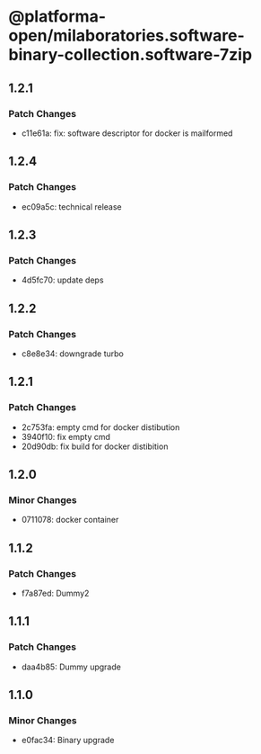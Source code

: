 # @platforma-open/milaboratories.software-binary-collection.software-7zip

## 1.2.1

### Patch Changes

- c11e61a: fix: software descriptor for docker is mailformed

## 1.2.4

### Patch Changes

- ec09a5c: technical release

## 1.2.3

### Patch Changes

- 4d5fc70: update deps

## 1.2.2

### Patch Changes

- c8e8e34: downgrade turbo

## 1.2.1

### Patch Changes

- 2c753fa: empty cmd for docker distibution
- 3940f10: fix empty cmd
- 20d90db: fix build for docker distibition

## 1.2.0

### Minor Changes

- 0711078: docker container

## 1.1.2

### Patch Changes

- f7a87ed: Dummy2

## 1.1.1

### Patch Changes

- daa4b85: Dummy upgrade

## 1.1.0

### Minor Changes

- e0fac34: Binary upgrade
